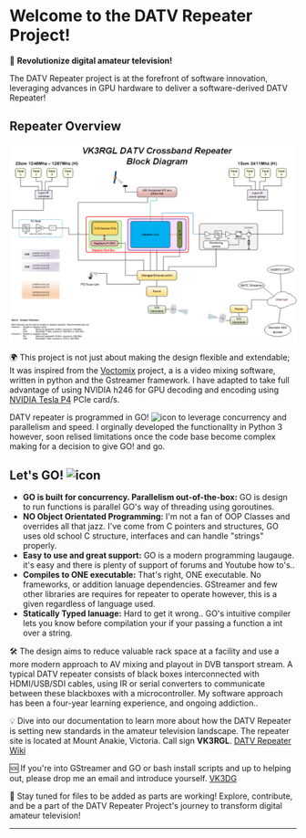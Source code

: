 # Welcome to the DATV Repeater Project!

🚀 **Revolutionize digital amateur television!** 

The DATV Repeater project is at the forefront of software innovation, leveraging advances in GPU hardware to deliver a software-derived DATV Repeater!

## Repeater Overview

![Overview](https://github.com/TVforME/Repeater/blob/main/assets/images/Repeater-Overview.png)

🌍 This project is not just about making the design flexible and extendable; It was inspired from the [Voctomix](https://github.com/voc/voctomix) project, a is a video mixing software, written in python and the Gstreamer framework. I have adapted to take full advantage of using NVIDIA h246 for GPU decoding and encoding using [NVIDIA Tesla P4](https://images.nvidia.com/content/pdf/tesla/184457-Tesla-P4-Datasheet-NV-Final-Letter-Web.pdf) PCIe card/s.  

DATV repeater is programmed in GO! <img src="assets/icons/go.ico" alt="icon" width="30" height="25"> to leverage concurrency and parallelism and speed. I orginally developed the functionallty in Python 3 however, soon relised limitations once the code base become complex making for a decision to give GO! and go. 

## Let's GO! <img src="assets/icons/go.ico" alt="icon" width="30" height="25">
- **GO is built for concurrency. Parallelism out-of-the-box:**  GO is design to run functions is parallel GO's way of threading using goroutines.
- **NO Object Orientated Programming:** I'm not a fan of OOP Classes and overrides all that jazz.  I've come from C pointers and structures, GO uses old school C structure, interfaces and can handle "strings" properly.
- **Easy to use and great support:** GO is a modern programming laugauge. it's easy and there is plenty of support of forums and Youtube how to's..
- **Compiles to ONE executable:**  That's right, ONE executable. No frameworks, or addition lanuage dependencies.  GStreamer and few other libraries are requires for repeater to operate however, this is a given regardless of language used.
- **Statically Typed lanuage:**  Hard to get it wrong.. GO's intuitive compiler lets you know before compilation your if your passing a function a int over a string. 

🛠️ The design aims to reduce valuable rack space at a facility and use a more modern approach to AV mixing and playout in DVB tansport stream. A typical DATV repeater consists of black boxes interconnected with HDMI/USB/SDI cables, using IR or serial converters to communicate between these blackboxes with a microcontroller. My software approach has been a four-year learning experience, and ongoing addiction..

💡 Dive into our documentation to learn more about how the DATV Repeater is setting new standards in the amateur television landscape.
The repeater site is located at Mount Anakie, Victoria. Call sign **VK3RGL**.
[DATV Repeater Wiki](https://github.com/TVforME/Repeater/wiki)

🆘 If you're into GStreamer and GO or bash install scripts and up to helping out, please drop me an email and introduce yourself. 
[VK3DG](mailto:vk3dgtv@gmail.com?subject=DATV%20Repeater%20Help)

🔗 Stay tuned for files to be added as parts are working!
Explore, contribute, and be a part of the DATV Repeater Project's journey to transform digital amateur television!


---
